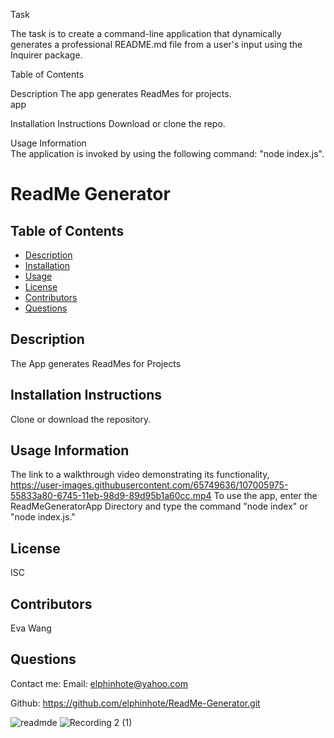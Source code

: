 Task

The task is to create a command-line application that dynamically generates a professional README.md file from a user's input using the Inquirer package. 


Table of Contents


Description 
The app generates ReadMes for projects.  
app 

Installation Instructions 
Download or clone the repo.
  
Usage Information  
 The application is invoked by using the following command:
"node index.js".
  



  
# ReadMe Generator


## Table of Contents
* [Description](#description)
* [Installation](#installation)
* [Usage](#usage)
* [License](#license)
* [Contributors](#contributors)
* [Questions](#questions)

## Description
The App generates ReadMes for Projects

## Installation Instructions
Clone or download the repository.

## Usage Information
The link to a walkthrough video demonstrating its functionality,  
https://user-images.githubusercontent.com/65749636/107005975-55833a80-6745-11eb-98d9-89d95b1a60cc.mp4
To use the app, enter the ReadMeGeneratorApp Directory and type the command "node index" or "node index.js."

## License
ISC

## Contributors
Eva Wang

## Questions
Contact me:
Email: [elphinhote@yahoo.com](elphinhote@yahoo.com)

Github: https://github.com/elphinhote/ReadMe-Generator.git


![readmde](https://user-images.githubusercontent.com/65749636/107099171-cd914500-67c5-11eb-910f-11951fcaf664.PNG)
![Recording 2 (1)](https://user-images.githubusercontent.com/65749636/107099623-0382f900-67c7-11eb-9370-69d77a3094e5.gif)









